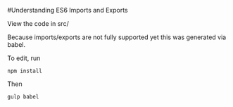 #Understanding ES6 Imports and Exports

View the code in src/

Because imports/exports are not fully supported yet this was generated via babel.

To edit, run

```
npm install
```

Then

```
gulp babel
```
